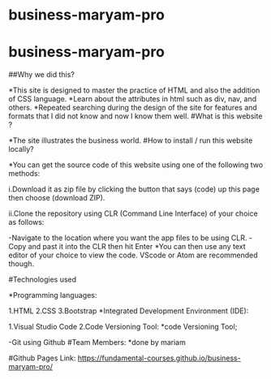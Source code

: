 # business-maryam-pro
# business-maryam-pro
##Why we did this?

*This site is designed to master the practice of HTML and also the addition of CSS language.
*Learn about the attributes in html such as div, nav, and others.
*Repeated searching during the design of the site for features and formats that I did not know and now I know them well.
#What is this website ?

*The site illustrates the business world.
#How to install / run this website locally?

*You can get the source code of this website using one of the following two methods:

i.Download it as zip file by clicking the button that says (code) up this page then choose (download ZIP).

ii.Clone the repository using CLR (Command Line Interface) of your choice as follows:

-Navigate to the location where you want the app files to be using CLR.
-Copy  and past it into the CLR then hit Enter
*You can then use any text editor of your choice to view the code. VScode or Atom are recommended though.

#Technologies used

*Programming languages:

1.HTML
2.CSS
3.Bootstrap
*Integrated Development Environment (IDE):

1.Visual Studio Code
2.Code Versioning Tool:
*code Versioning Tool;

-Git using Github
#Team Members:
*done by mariam

#Github Pages Link:
https://fundamental-courses.github.io/business-maryam-pro/
